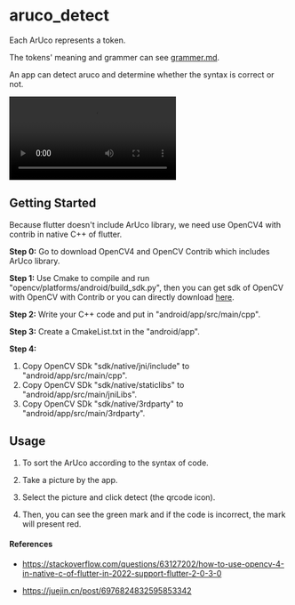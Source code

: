 # aruco_detect

Each ArUco represents a token.

The tokens' meaning and grammer can see [grammer.md](./grammer.md).

An app can detect aruco and determine whether the syntax is correct or not.

![demo](./demo.mp4)

## Getting Started

Because flutter doesn't include ArUco library, we need use OpenCV4 with contrib in native C++ of flutter.

**Step 0:** Go to download OpenCV4 and OpenCV Contrib which includes ArUco library.

**Step 1:** Use Cmake to compile and run "opencv/platforms/android/build_sdk.py", then you can get sdk of OpenCV with OpenCV with Contrib or you can directly download [here](https://github.com/Piglet719/OpenCV-android-sdk-with-OpenCV-Contrib.git).

**Step 2:** Write your C++ code and put in "android/app/src/main/cpp".

**Step 3:** Create a CmakeList.txt in the "android/app".

**Step 4:**
1. Copy OpenCV SDk "sdk/native/jni/include" to "android/app/src/main/cpp".
2. Copy OpenCV SDk "sdk/native/staticlibs" to "android/app/src/main/jniLibs".
3. Copy OpenCV SDk "sdk/native/3rdparty" to "android/app/src/main/3rdparty".

## Usage

1. To sort the ArUco according to the syntax of code.

2. Take a picture by the app.

3. Select the picture and click detect (the qrcode icon).

4. Then, you can see the green mark and if the code is incorrect, the mark will present red.

#### References

- https://stackoverflow.com/questions/63127202/how-to-use-opencv-4-in-native-c-of-flutter-in-2022-support-flutter-2-0-3-0

- https://juejin.cn/post/6976824832595853342
